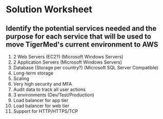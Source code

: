 # Solution Worksheet

## Identify the potential services needed and the purpose for each service that will be used to move TigerMed's current environment to AWS

1. 2 Web Servers (EC2?) (Microsoft Windows Servers)
2. 2 Application Servers (Microsoft Windows Servers) 
3. Database (Storage per country?) (Microsoft SQL Server Compatible)
4. Long-term storage
5. Scaling
6. Very high security and MFA 
7. Audit data to track all user actions
8. 3 environments (Dev/Test/Production)
9. Load balancer for app tier
10. Load balancer for web tier
11. Support for HTTP/HTTPS/TCP

